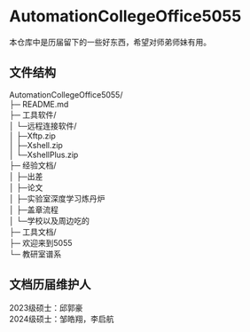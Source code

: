 # AutomationCollegeOffice5055
本仓库中是历届留下的一些好东西，希望对师弟师妹有用。
## 文件结构
AutomationCollegeOffice5055/  
├─	README.md  
├─	工具软件/  
│	└─远程连接软件/  
│		├─Xftp.zip  
│		├─Xshell.zip  
│		└─XshellPlus.zip  
├─	经验文档/  
│	├─出差  
│	├─论文  
│	├─实验室深度学习炼丹炉  
│	├─盖章流程  
│	└─学校以及周边吃的   
├─	工具文档/  
├─	欢迎来到5055  
└─	教研室谱系  
## 文档历届维护人
2023级硕士：邱郭豪  
2024级硕士：邹皓翔，李启航
